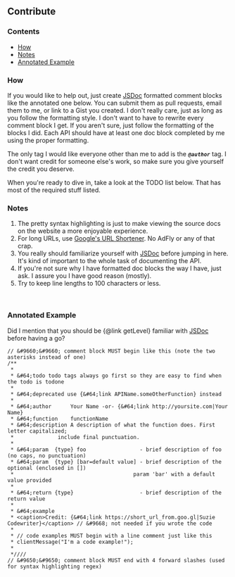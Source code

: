## Contribute

### Contents
<!-- MarkdownTOC -->

- [How](#how)
- [Notes](#notes)
- [Annotated Example](#annotated-example)

<!-- /MarkdownTOC -->

<a name="how"></a>
### How
If you would like to help out, just create [JSDoc](http://usejsdoc.org) formatted comment
blocks like the annotated one below. You can submit them as pull requests, email them to me,
or link to a Gist you created. I don't really care, just as long as you follow the formatting
style. I don't want to have to rewrite every comment block I get. If you aren't sure, just
follow the formatting of the blocks I did. Each API should have at least one doc block completed
by me using the proper formatting.

The only tag I would like everyone other than me to add is the __*`@author`*__ tag. I don't want credit for someone else's work, so make sure you give yourself the credit you deserve.

When you're ready to dive in, take a look at the TODO list below. That has most of the required stuff listed.

<a name="notes"></a>
### Notes
1. The pretty syntax highlighting is just to make viewing the source docs on the website a more enjoyable experience.
2. For long URLs, use [Google's URL Shortener](https://goo.gl/). No AdFly or any of that crap.
3. You really should familiarize yourself with [JSDoc](http://usejsdoc.org) before jumping in here. It's kind of important to the whole task of documenting the API.
4. If you're not sure why I have formatted doc blocks the way I have, just ask. I assure you I have good reason (mostly).
5. Try to keep line lengths to 100 characters or less.  
<br/>

<a name="annotated-example"></a>
### Annotated Example
Did I mention that you should be {@link getLevel} familiar with [JSDoc](http://usejsdoc.org) before having a go?

```
// &#9660;&#9660; comment block MUST begin like this (note the two asterisks instead of one)
/**
 *
 * &#64;todo todo tags always go first so they are easy to find when the todo is todone
 *
 * &#64;deprecated use {&#64;link APIName.someOtherFunction} instead
 *
 * &#64;author      Your Name -or- {&#64;link http://yoursite.com|Your Name}
 * &#64;function    functionName
 * &#64;description A description of what the function does. First letter capitalized;
 *              include final punctuation.
 *
 * &#64;param  {type} foo                 - brief description of foo (no caps, no punctuation)
 * &#64;param  {type} [bar=default value] - brief description of the optional (enclosed in [])
 *                                      param 'bar' with a default value provided
 *
 * &#64;return {type}                     - brief description of the return value
 *
 * &#64;example
 * <caption>Credit: {&#64;link https://short_url_from.goo.gl|Suzie Codewriter}</caption> // &#9668; not needed if you wrote the code
 *
 * // code examples MUST begin with a line comment just like this
 * clientMessage("I'm a code example!");
 *
 *////
// &#9650;&#9650; comment block MUST end with 4 forward slashes (used for syntax highlighting regex)
```
